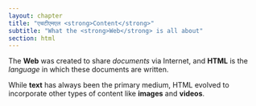 ```yaml
---
layout: chapter
title: "एचटीएमएल <strong>Content</strong>"
subtitle: "What the <strong>Web</strong> is all about"
section: html
---
```


The **Web** was created to share _documents_ via Internet, and **HTML** is the _language_ in which these documents are written.

While **text** has always been the primary medium, HTML evolved to incorporate other types of content like **images** and **videos**.